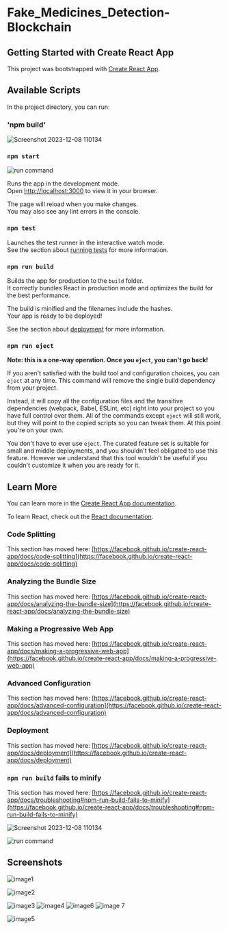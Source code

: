 # Fake_Medicines_Detection-Blockchain

## Getting Started with Create React App

This project was bootstrapped with [Create React App](https://github.com/facebook/create-react-app).

## Available Scripts

In the project directory, you can run:

### 'npm build'

![Screenshot 2023-12-08 110134](https://github.com/yogeshsallawad/Fake_Medicines_Detection-Blockchain-/assets/139613869/84222777-cb8d-4e88-98d8-baa619803258)


### `npm start`


![run command](https://github.com/yogeshsallawad/Fake_Medicines_Detection-Blockchain-/assets/139613869/04710059-77b5-4420-a92c-19810a6aaf75)




Runs the app in the development mode.\
Open [http://localhost:3000](http://localhost:3000) to view it in your browser.

The page will reload when you make changes.\
You may also see any lint errors in the console.

### `npm test`

Launches the test runner in the interactive watch mode.\
See the section about [running tests](https://facebook.github.io/create-react-app/docs/running-tests) for more information.

### `npm run build`

Builds the app for production to the `build` folder.\
It correctly bundles React in production mode and optimizes the build for the best performance.

The build is minified and the filenames include the hashes.\
Your app is ready to be deployed!

See the section about [deployment](https://facebook.github.io/create-react-app/docs/deployment) for more information.

### `npm run eject`

**Note: this is a one-way operation. Once you `eject`, you can't go back!**

If you aren't satisfied with the build tool and configuration choices, you can `eject` at any time. This command will remove the single build dependency from your project.

Instead, it will copy all the configuration files and the transitive dependencies (webpack, Babel, ESLint, etc) right into your project so you have full control over them. All of the commands except `eject` will still work, but they will point to the copied scripts so you can tweak them. At this point you're on your own.

You don't have to ever use `eject`. The curated feature set is suitable for small and middle deployments, and you shouldn't feel obligated to use this feature. However we understand that this tool wouldn't be useful if you couldn't customize it when you are ready for it.

## Learn More

You can learn more in the [Create React App documentation](https://facebook.github.io/create-react-app/docs/getting-started).

To learn React, check out the [React documentation](https://reactjs.org/).

### Code Splitting

This section has moved here: [https://facebook.github.io/create-react-app/docs/code-splitting](https://facebook.github.io/create-react-app/docs/code-splitting)

### Analyzing the Bundle Size

This section has moved here: [https://facebook.github.io/create-react-app/docs/analyzing-the-bundle-size](https://facebook.github.io/create-react-app/docs/analyzing-the-bundle-size)

### Making a Progressive Web App

This section has moved here: [https://facebook.github.io/create-react-app/docs/making-a-progressive-web-app](https://facebook.github.io/create-react-app/docs/making-a-progressive-web-app)

### Advanced Configuration

This section has moved here: [https://facebook.github.io/create-react-app/docs/advanced-configuration](https://facebook.github.io/create-react-app/docs/advanced-configuration)

### Deployment

This section has moved here: [https://facebook.github.io/create-react-app/docs/deployment](https://facebook.github.io/create-react-app/docs/deployment)

### `npm run build` fails to minify

This section has moved here: [https://facebook.github.io/create-react-app/docs/troubleshooting#npm-run-build-fails-to-minify](https://facebook.github.io/create-react-app/docs/troubleshooting#npm-run-build-fails-to-minify)



![Screenshot 2023-12-08 110134](https://github.com/yogeshsallawad/Fake_Medicines_Detection-Blockchain-/assets/139613869/6120ccc2-3f12-4308-9561-c3a1ee140cb7)

![run command](https://github.com/yogeshsallawad/Fake_Medicines_Detection-Blockchain-/assets/139613869/c200686d-5116-46d0-a1c0-b4bf25c435dd)




## Screenshots


![image1](https://github.com/yogeshsallawad/Fake_Medicines_Detection-Blockchain-/assets/139613869/825e4262-03b6-4509-bfac-dba81bdd6838)

![image2](https://github.com/yogeshsallawad/Fake_Medicines_Detection-Blockchain-/assets/139613869/8c9c384e-ebac-40fd-aadb-ea490f6d3619)


![image3](https://github.com/yogeshsallawad/Fake_Medicines_Detection-Blockchain-/assets/139613869/9ce6e178-e264-405f-9d5b-17fd7ed85bbe)
![image4](https://github.com/yogeshsallawad/Fake_Medicines_Detection-Blockchain-/assets/139613869/623acce9-9bbe-4b34-839b-d53b78ec957a)
![image6](https://github.com/yogeshsallawad/Fake_Medicines_Detection-Blockchain-/assets/139613869/9b6a120a-4cad-42e3-ad86-8abe69443f8c)
![image 7](https://github.com/yogeshsallawad/Fake_Medicines_Detection-Blockchain-/assets/139613869/ee5726a4-910f-4934-9bbe-d6cc9c4cd145)



![image5](https://github.com/yogeshsallawad/Fake_Medicines_Detection-Blockchain-/assets/139613869/4d5aa727-5bfc-4f12-9f26-4afb3aeadd6b)

